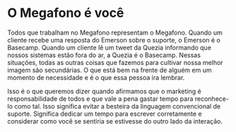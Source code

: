 # O Megafono é você

Todos que trabalham no Megafono representam o Megafono. Quando um cliente recebe uma resposta do Emerson sobre o suporte, o Emerson é o Basecamp. Quando um cliente lê um tweet da Quezia informando que nossos sistemas estão fora do ar, a Quezia é o Basecamp. Nessas situações, todas as outras coisas que fazemos para cultivar nossa melhor imagem são secundárias. O que está bem na frente de alguém em um momento de necessidade e é o que essa pessoa ira lembrar.

Isso é o que queremos dizer quando afirmamos que o marketing é responsabilidade de todos e que vale a pena gastar tempo para reconhece-lo como tal. Isso significa evitar a besteira da linguagem convencional de suporte. Significa dedicar um tempo para escrever corretamente e considerar como você se sentiria se estivesse do outro lado da interação.

